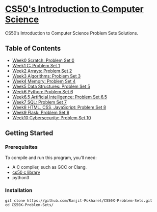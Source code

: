 # [CS50's Introduction to Computer Science](https://cs50.harvard.edu/x/2024/)
CS50’s Introduction to Computer Science Problem Sets Solutions.

## Table of Contents
- [Week0 Scratch: Problem Set 0](./psets0)
- [Week1 C: Problem Set 1](./psets1)
- [Week2 Arrays: Problem Set 2](./psets2)
- [Week3 Algorithms: Problem Set 3](./psets3)
- [Week4 Memory: Problem Set 4](./psets4)
- [Week5 Data Structures: Problem Set 5](./psets5)
- [Week6 Python: Problem Set 6](./psets6)
- [Week6.5 Artificial Intelligence: Problem Set 6.5](./psets6.5)
- [Week7 SQL: Problem Set 7](./psets7)
- [Week8 HTML, CSS, JavaScript: Problem Set 8](./psets8)
- [Week9 Flask: Problem Set 9](./psets9)
- [Week10 Cybersecurity: Problem Set 10](./psets10)

## Getting Started
### Prerequisites
To compile and run this program, you’ll need:
- A C compiler, such as GCC or Clang.
- [cs50 c library](https://cs50.readthedocs.io/libraries/cs50/c/)
- python3

### Installation
   ```
   git clone https://github.com/Ranjit-Pokharel/CS50X-Problem-Sets.git
   cd CS50X-Problem-Sets/
   ```
